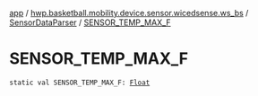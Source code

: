 [app](../../index.md) / [hwp.basketball.mobility.device.sensor.wicedsense.ws_bs](../index.md) / [SensorDataParser](index.md) / [SENSOR_TEMP_MAX_F](.)

# SENSOR_TEMP_MAX_F

`static val SENSOR_TEMP_MAX_F: `[`Float`](https://kotlinlang.org/api/latest/jvm/stdlib/kotlin/-float/index.html)